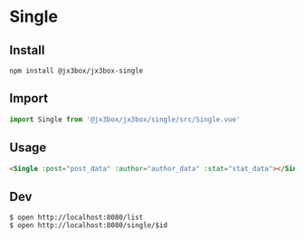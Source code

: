 # Single

## Install 
```
npm install @jx3box/jx3box-single
```

## Import 
```javascript
import Single from '@jx3box/jx3box/single/src/Single.vue'
```

## Usage
```html
<Single :post="post_data" :author="author_data" :stat="stat_data"></Single>
```

## Dev

```
$ open http://localhost:8080/list
$ open http://localhost:8080/single/$id
```